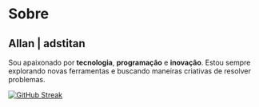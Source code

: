 # Sobre

## Allan | adstitan

Sou apaixonado por **tecnologia**, **programação** e **inovação**. Estou sempre explorando novas ferramentas e buscando maneiras criativas de resolver problemas.

[![GitHub Streak](https://streak-stats.demolab.com?user=adstitan&theme=dark)](https://git.io/streak-stats)